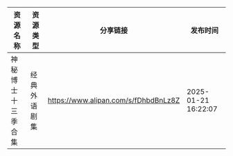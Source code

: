| 资源名称      | 资源类型   | 分享链接                                 | 发布时间                |
| --------- | ------ | ------------------------------------ | ------------------- |
| 神秘博士十三季合集 | 经典外语剧集 | https://www.alipan.com/s/fDhbdBnLz8Z | 2025-01-21 16:22:07 |
